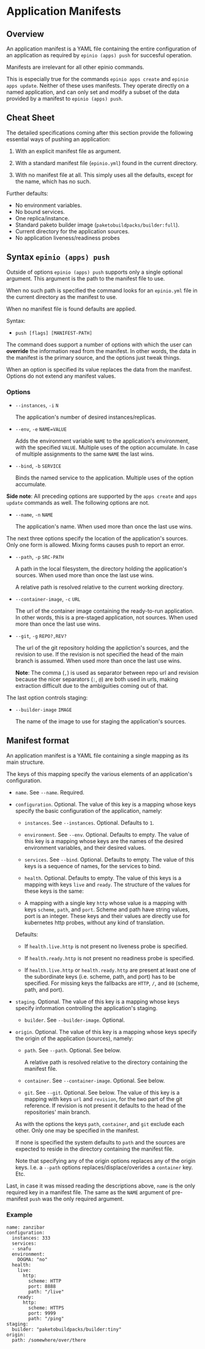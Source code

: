 # Application Manifests

## Overview

An application manifest is a YAML file containing the entire configuration of an
application as required by `epinio (apps) push` for succesful operation.

Manifests are irrelevant for all other epinio commands.

This is especially true for the commands `epinio apps create` and `epinio apps update`.
Neither of these uses manifests. They operate directly on a named application, and can
only set and modify a subset of the data provided by a manifest to `epinio (apps) push`.

## Cheat Sheet

The detailed specifications coming after this section provide the following essential ways
of pushing an application:

  1. With an explicit manifest file as argument.

  2. With a standard manifest file (`epinio.yml`) found in the current directory.

  3. With no manifest file at all. This simply uses all the defaults, except for the name,
     which has no such.

Further defaults:

  - No environment variables.
  - No bound services.
  - One replica/instance.
  - Standard paketo builder image (`paketobuildpacks/builder:full`).
  - Current directory for the application sources.
  - No application liveness/readiness probes

## Syntax `epinio (apps) push`

Outside of options `epinio (apps) push` supports only a single optional argument.
This argument is the path to the manifest file to use.

When no such path is specified the command looks for an `epinio.yml` file in the current
directory as the manifest to use.

When no manifest file is found defaults are applied.

Syntax:

  - `push [flags] [MANIFEST-PATH]`

The command does support a number of options with which the user can __override__ the
information read from the manifest. In other words, the data in the manifest is the
primary source, and the options just tweak things.

When an option is specified its value replaces the data from the manifest.
Options do not extend any manifest values.

### Options

  - `--instances`, `-i` `N`

    The application's number of desired instances/replicas.

  - `--env`, `-e` `NAME=VALUE`

    Adds the environment variable `NAME` to the application's environment, with the
    specified `VALUE`. Multiple uses of the option accumulate. In case of multiple
    assignments to the same `NAME` the last wins.

  - `--bind`, `-b` `SERVICE`

    Binds the named service to the application. Multiple uses of the option accumulate.

__Side note__: All preceding options are supported by the `apps create` and `apps update`
commands as well. The following options are not.

  - `--name`, `-n` `NAME`

    The application's name. When used more than once the last use wins.

The next three options specify the location of the application's sources. Only one form is
allowed. Mixing forms causes push to report an error.

  - `--path`, `-p` `SRC-PATH`

    A path in the local filesystem, the directory holding the application's sources.
    When used more than once the last use wins.

    A relative path is resolved relative to the current working directory.

  - `--container-image`, `-c` `URL`

    The url of the container image containing the ready-to-run application. In other
    words, this is a pre-staged application, not sources.
    When used more than once the last use wins.

  - `--git`, `-g` `REPO?,REV?`

    The url of the git repository holding the appliction's sources, and the revision to
    use. If the revision is not specified the head of the main branch is assumed.
    When used more than once the last use wins.

    __Note__: The comma (`,`) is used as separator between repo url and revision because
    the nicer separators (`:`, `@`) are both used in urls, making extraction difficult due
    to the ambiguities coming out of that.

The last option controls staging:

  - `--builder-image` `IMAGE`

    The name of the image to use for staging the application's sources.

## Manifest format

An application manifest is a YAML file containing a single mapping as its main structure.

The keys of this mapping specify the various elements of an application's configuration.

  - `name`. See `--name`. Required.

  - `configuration`. Optional. The value of this key is a mapping whose keys specify the
    basic configuration of the application, namely:

      - `instances`. See `--instances`. Optional. Defaults to `1`.

      - `environment`. See `--env`. Optional. Defaults to empty. The value of this key is
        a mapping whose keys are the names of the desired environment variables, and their
        desired values.

      - `services`. See `--bind`. Optional. Defaults to empty. The value of this keys is a
        sequence of names, for the services to bind.

      - `health`. Optional. Defaults to empty. The value of this keys is a mapping with
        keys `live` and `ready`. The structure of the values for these keys is the same:

	  - A mapping with a single key `http` whose value is a mapping with keys
            `scheme`, `path`, and `port`. Scheme and path have string values, port is an
            integer. These keys and their values are directly use for kubernetes http
            probes, without any kind of translation.

	Defaults:

	  - If `health.live.http` is not present no liveness probe is specified.

	  - If `health.ready.http` is not present no readiness probe is specified.

	  - If `health.live.http` or `health.ready.http` are present at least one of the
            subordinate keys (i.e. scheme, path, and port) has to be specified. For
            missing keys the fallbacks are `HTTP`, `/`, and `80` (scheme, path, and port).

  - `staging`. Optional. The value of this key is a mapping whose keys specify information
    controlling the application's staging.

      - `builder`. See `--builder-image`. Optional.

  - `origin`. Optional. The value of this key is a mapping whose keys specify the origin
    of the application (sources), namely:

      - `path`. See `--path`. Optional. See below.

        A relative path is resolved relative to the directory containing the manifest
        file.

      - `container`. See `--container-image`. Optional. See below.

      - `git`. See `--git`. Optional. See below. The value of this key is a mapping with
        keys `url` and `revision`, for the two part of the git reference. If revision is
        not present it defaults to the head of the repositories' main branch.

    As with the options the keys `path`, `container`, and `git` exclude each other.  Only
    one may be specified in the manifest.

    If none is specified the system defaults to `path` and the sources are expected to
    reside in the directory containing the manifest file.

    Note that specifying any of the origin options replaces any of the origin keys.
    I.e. a `--path` options replaces/displace/overides a `container` key. Etc.

Last, in case it was missed reading the descriptions above, `name` is the only required
key in a manifest file. The same as the `NAME` argument of pre-manifest `push` was the
only required argument.

### Example

```
name: zanzibar
configuration:
  instances: 333
  services:
  - snafu
  environment:
    DOGMA: "no"
  health:
    live:
      http:
        scheme: HTTP
        port: 8888
        path: "/live"
    ready:
      http:
        scheme: HTTPS
        port: 9999
        path: "/ping"
staging:
  builder: "paketobuildpacks/builder:tiny"
origin:
  path: /somewhere/over/there
```
